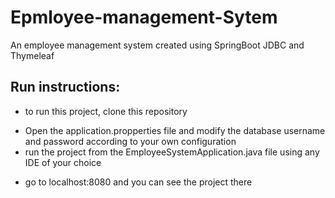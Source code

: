 # Epmloyee-management-Sytem
An employee management system created using SpringBoot JDBC and Thymeleaf

## Run instructions:
- to run this project, clone this repository
* Open the application.propperties file and modify the database username and password according to your own configuration
* run the project from the EmployeeSystemApplication.java file using any IDE of your choice
- go to localhost:8080 and you can see the project there
